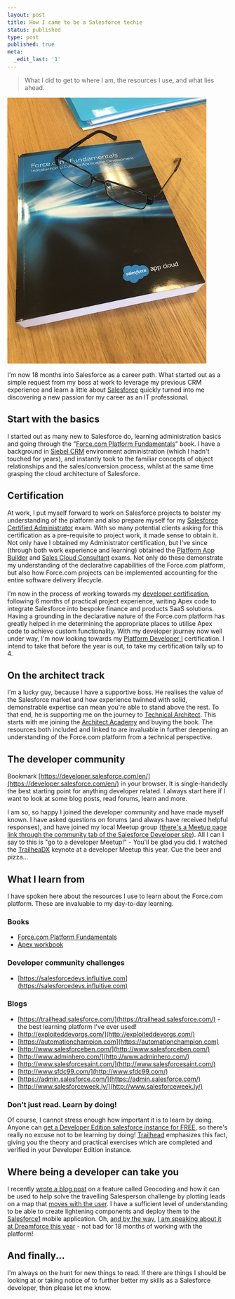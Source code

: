 ```yaml
---
layout: post
title: How I came to be a Salesforce techie
status: published
type: post
published: true
meta:
  _edit_last: '1'
---
```


> What I did to get to where I am, the resources I use, and what lies ahead.

![My Salesforce dev book and glasses](/images/SF_dev_book_with_glasses.jpg "My Salesforce dev book and glasses")

I'm now 18 months into Salesforce as a career path. What started out as a simple request from my boss at work to leverage my previous CRM experience and learn a little about [Salesforce](https://salesforce.com) quickly turned into me discovering a new passion for my career as an IT professional.

## Start with the basics

I started out as many new to Salesforce do, learning administration basics and going through the "[Force.com Platform Fundamentals](https://resources.docs.salesforce.com/sfdc/pdf/salesforce_creating_on_demand_apps.pdf)" book. I have a background in [Siebel CRM](https://en.wikipedia.org/wiki/Siebel_Systems) environment administration (which I hadn't touched for years), and instantly took to the familiar concepts of object relationships and the sales/conversion process, whilst at the same time grasping the cloud architecture of Salesforce.

## Certification

At work, I put myself forward to work on Salesforce projects to bolster my understanding of the platform and also prepare myself for my [Salesforce Certified Administrator](http://certification.salesforce.com/administrators) exam. With so many potential clients asking for this certification as a pre-requisite to project work, it made sense to obtain it. Not only have I obtained my Administrator certification, but I've since (through both work experience and learning) obtained the [Platform App Builder](http://certification.salesforce.com/app-builders) and [Sales Cloud Consultant](http://certification.salesforce.com/implementation-experts) exams. Not only do these demonstrate my understanding of the declarative capabilities of the Force.com platform, but also how Force.com projects can be implemented accounting for the entire software delivery lifecycle.

I'm now in the process of working towards my [developer certification](http://certification.salesforce.com/platform-developers), following 6 months of practical project experience, writing Apex code to integrate Salesforce into bespoke finance and products SaaS solutions. Having a grounding in the declarative nature of the Force.com platform has greatly helped in me determining the appropriate places to utilise Apex code to achieve custom functionality. With my developer journey now well under way, I'm now looking towards my [Platform Developer I](http://certification.salesforce.com/platform-developers) certification. I intend to take that before the year is out, to take my certification tally up to 4.

## On the architect track

I'm a lucky guy, because I have a supportive boss. He realises the value of the Salesforce market and how experience twinned with solid, demonstrable expertise can mean you're able to stand above the rest. To that end, he is supporting me on the journey to [Technical Architect](http://certification.salesforce.com/architects). This starts with me joining the [Architect Academy](http://www.salesforce.com/campaigns/success-services/architect-academy.jsp) and buying the book. The resources both included and linked to are invaluable in further deepening an understanding of the Force.com platform from a technical perspective.

## The developer community

Bookmark [https://developer.salesforce.com/en/](https://developer.salesforce.com/en/) in your browser. It is single-handedly the best starting point for anything developer related. I always start here if I want to look at some blog posts, read forums, learn and more.

I am so, so happy I joined the developer community and have made myself known. I have asked questions on forums (and always have received helpful responses), and have joined my local Meetup group ([there's a Meetup page link through the community tab of the Salesforce Developer site](http://www.meetup.com/pro/salesforcedevs/)). All I can I say to this is "go to a developer Meetup!" - You'll be glad you did. I watched the [TrailheaDX](https://developer.salesforce.com/trailheadx) keynote at a developer Meetup this year. Cue the beer and pizza...

## What I learn from

I have spoken here about the resources I use to learn about the Force.com platform. These are invaluable to my day-to-day learning.

### Books

* [Force.com Platform Fundamentals](https://resources.docs.salesforce.com/sfdc/pdf/salesforce_creating_on_demand_apps.pdf)
* [Apex workbook](https://resources.docs.salesforce.com/sfdc/pdf/apex_workbook.pdf)

### Developer community challenges

* [https://salesforcedevs.influitive.com](https://salesforcedevs.influitive.com)

### Blogs

* [https://trailhead.salesforce.com/](https://trailhead.salesforce.com/) - the best learning platform I've ever used!
* [http://exploiteddevorgs.com/](http://exploiteddevorgs.com/)
* [https://automationchampion.com](https://automationchampion.com)
* [http://www.salesforceben.com/](http://www.salesforceben.com/)
* [http://www.adminhero.com/](http://www.adminhero.com/)
* [http://www.salesforcesaint.com/](http://www.salesforcesaint.com/)
* [http://www.sfdc99.com/](http://www.sfdc99.com/)
* [https://admin.salesforce.com/](https://admin.salesforce.com/)
* [http://www.salesforceweek.ly/](http://www.salesforceweek.ly/)

### Don't just read. Learn by doing!

Of course, I cannot stress enough how important it is to learn by doing. Anyone can [get a Developer Edition salesforce instance for FREE](https://developer.salesforce.com/signup), so there's really no excuse not to be learning by doing! [Trailhead](https://trailhead.salesforce.com) emphasizes this fact, giving you the theory and practical exercises which are completed and verified in your Developer Edition instance.

## Where being a developer can take you

I recently [wrote a blog post](http://aaronallport.com/2016/08/04/plot-your-salesforce-leads-on-a-map.html) on a feature called Geocoding and how it can be used to help solve the travelling Salesperson challenge by plotting leads on a map that [moves with the user](http://aaronallport.com/2016/09/14/new-and-improved-salesforce-leads-on-a-map.html). I have a sufficient level of understanding to be able to create lightening components and deploy them to the [Salesforce1](http://www.salesforce.com/uk/mobile/overview/) mobile application. Oh, [and by the way](https://salesforcedevs.influitive.com/discussions/topics/20965?page=1), [I am speaking about it at Dreamforce this year](https://success.salesforce.com/Sessions?eventId=a1Q3000000qQOd9#/session/a2q3A000000LBhyQAG) - not bad for 18 months of working with the platform!

## And finally...

I'm always on the hunt for new things to read. If there are things I should be looking at or taking notice of to further better my skills as a Salesforce developer, then please let me know.
